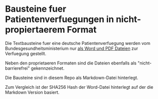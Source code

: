 # Bausteine fuer Patientenverfuegungen in nicht-propiertaerem Format

Die Textbausteine fuer eine deutsche Patientenverfuegung werden vom Bundesgesundheitsministerium nur [als Word und PDF Dateien](https://www.bundesgesundheitsministerium.de/patientenverfuegung.html) zur Verfuegung gestellt.

Neben den proprietaeren Formaten sind die Dateien ebenfalls als "nicht-barrierefrei" gekennzeichnet.

Die Bausteine sind in diesem Repo als Markdown-Datei hinterlegt.

Zum Vergleich ist der SHA256 Hash der Word-Datei hinterlegt auf der die Markdown Version basiert.
